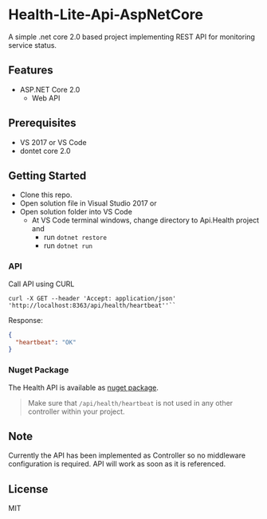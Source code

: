 # Health-Lite-Api-AspNetCore

A simple .net core 2.0 based project implementing REST API for monitoring service status.

## Features

* ASP.NET Core 2.0
    * Web API

## Prerequisites

* VS 2017 or VS Code
* dontet core 2.0

## Getting Started

* Clone this repo.
* Open solution file in Visual Studio 2017 or
* Open solution folder into VS Code
    * At VS Code terminal windows, change directory to Api.Health project and 
        * run ``dotnet restore``
        * run ``dotnet run``

### API

Call API using CURL

```
curl -X GET --header 'Accept: application/json' 'http://localhost:8363/api/health/heartbeat''``
```

Response:

``` json
{
  "heartbeat": "OK"
}
```

### Nuget Package

The Health API is available as [nuget package](https://www.nuget.org/packages/AarekhLabs.AspNetCore.Api.Health).

> Make sure that ``/api/health/heartbeat`` is not used in any other controller within your project.

## Note

Currently the API has been implemented as Controller so no middleware configuration is required. API will work as soon as it is referenced.

## License

MIT